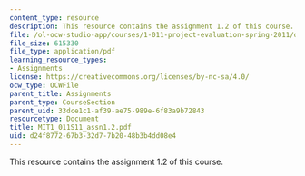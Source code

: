 ```yaml
---
content_type: resource
description: This resource contains the assignment 1.2 of this course.
file: /ol-ocw-studio-app/courses/1-011-project-evaluation-spring-2011/d24f877267b332d77b2048b3b4dd08e4_MIT1_011S11_assn1.2.pdf
file_size: 615330
file_type: application/pdf
learning_resource_types:
- Assignments
license: https://creativecommons.org/licenses/by-nc-sa/4.0/
ocw_type: OCWFile
parent_title: Assignments
parent_type: CourseSection
parent_uid: 33dce1c1-af39-ae75-989e-6f83a9b72843
resourcetype: Document
title: MIT1_011S11_assn1.2.pdf
uid: d24f8772-67b3-32d7-7b20-48b3b4dd08e4
---
```

This resource contains the assignment 1.2 of this course.